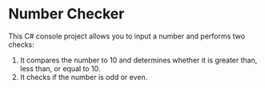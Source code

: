 # Number Checker

This C# console project allows you to input a number and performs two checks:

1. It compares the number to 10 and determines whether it is greater than, less than, or equal to 10.
2. It checks if the number is odd or even.
